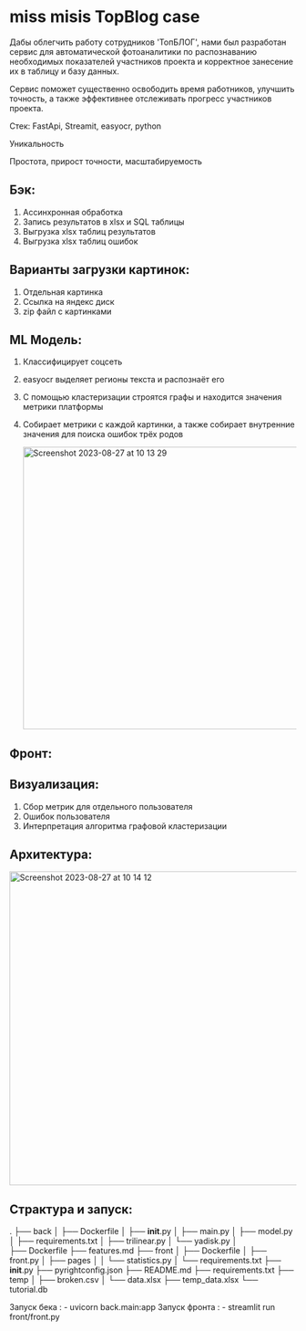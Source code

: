 # miss misis TopBlog case
Дабы облегчить работу сотрудников 'ТопБЛОГ', нами был разработан сервис для автоматической фотоаналитики по распознаванию необходимых показателей участников проекта и корректное занесение их в таблицу и базу данных.

Сервис поможет существенно освободить время работников, улучшить точность, а также эффективнее отслеживать прогресс участников проекта.

Стек: FastApi, Streamit, easyocr, python

Уникальность

Простота, прирост точности, масштабируемость

## Бэк:
1) Ассинхронная обработка
2) Запись результатов в xlsx и SQL таблицы
3)  Выгрузкa xlsx таблиц результатов
4) Выгрузка xlsx таблиц ошибок

## Варианты загрузки картинок:
1) Отдельная картинка
2) Ссылка на яндекс диск
3) zip файл с картинками
   
## ML Модель:
1) Классифицирует соцсеть
2) easyocr выделяет регионы текста и распознаёт его
3) С помощью кластеризации строятся графы и находится значения метрики платформы
4) Собирает метрики с каждой картинки, а также собирает внутренние значения для поиска ошибок трёх родов

   <img width="495" alt="Screenshot 2023-08-27 at 10 13 29" src="https://github.com/Sapf3ar/topblog_case/assets/70803676/e6e1297c-2ce9-4d7a-88bb-83ae225ab7eb">

## Фронт:
 

## Визуализация:
1) Сбор метрик для отдельного пользователя
2) Ошибок пользователя
3) Интерпретация алгоритма графовой кластеризации

   
## Архитектура:
<img width="550" alt="Screenshot 2023-08-27 at 10 14 12" src="https://github.com/Sapf3ar/topblog_case/assets/70803676/fc88b733-b1e1-4225-b579-36170a0ad88f">

## Страктура и запуск:
.
├── back
│   ├── Dockerfile
│   ├── __init__.py
│   ├── main.py
│   ├── model.py
│   ├── requirements.txt
│   ├── trilinear.py
│   └── yadisk.py
│   
├── Dockerfile
├── features.md
├── front
│   ├── Dockerfile
│   ├── front.py
│   ├── pages
│   │   └── statistics.py
│   └── requirements.txt
├── __init__.py
├── pyrightconfig.json
├── README.md
├── requirements.txt
├── temp
│   ├── broken.csv
│   └── data.xlsx
├── temp_data.xlsx
└── tutorial.db

Запуск бека   : - uvicorn back.main:app
Запуск фронта : - streamlit run front/front.py
